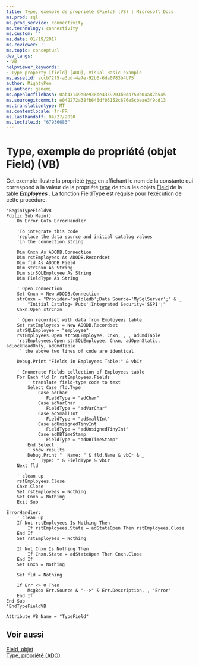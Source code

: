 ```yaml
---
title: Type, exemple de propriété (Field) (VB) | Microsoft Docs
ms.prod: sql
ms.prod_service: connectivity
ms.technology: connectivity
ms.custom: ''
ms.date: 01/19/2017
ms.reviewer: ''
ms.topic: conceptual
dev_langs:
- VB
helpviewer_keywords:
- Type property [field] [ADO], Visual Basic example
ms.assetid: accb72f5-a3bd-4a7e-92b6-6da0783b4b75
author: MightyPen
ms.author: genemi
ms.openlocfilehash: 0ab43149a0e938be4359203b0da750b04a82b545
ms.sourcegitcommit: e042272a38fb646df05152c676e5cbeae3f9cd13
ms.translationtype: MT
ms.contentlocale: fr-FR
ms.lasthandoff: 04/27/2020
ms.locfileid: "67936683"
---
```

# <a name="type-property-example-field-vb"></a>Type, exemple de propriété (objet Field) (VB)
Cet exemple illustre la propriété [type](../../../ado/reference/ado-api/type-property-ado.md) en affichant le nom de la constante qui correspond à la valeur de la propriété [type](../../../ado/reference/ado-api/type-property-ado.md) de tous les objets [Field](../../../ado/reference/ado-api/field-object.md) de la table ***Employees*** . La fonction FieldType est requise pour l’exécution de cette procédure.  
  
```  
'BeginTypeFieldVB  
Public Sub Main()  
    On Error GoTo ErrorHandler  
  
    'To integrate this code  
    'replace the data source and initial catalog values  
    'in the connection string  
  
    Dim Cnxn As ADODB.Connection  
    Dim rstEmployees As ADODB.Recordset  
    Dim fld As ADODB.Field  
    Dim strCnxn As String  
    Dim strSQLEmployee As String  
    Dim FieldType As String  
  
    ' Open connection  
    Set Cnxn = New ADODB.Connection  
    strCnxn = "Provider='sqloledb';Data Source='MySqlServer';" & _  
        "Initial Catalog='Pubs';Integrated Security='SSPI';"  
    Cnxn.Open strCnxn  
  
    ' Open recordset with data from Employees table  
    Set rstEmployees = New ADODB.Recordset  
    strSQLEmployee = "employee"  
    rstEmployees.Open strSQLEmployee, Cnxn, , , adCmdTable  
    'rstEmployees.Open strSQLEmployee, Cnxn, adOpenStatic, adLockReadOnly, adCmdTable  
     ' the above two lines of code are identical  
  
    Debug.Print "Fields in Employees Table:" & vbCr  
  
    ' Enumerate Fields collection of Employees table  
    For Each fld In rstEmployees.Fields  
        ' translate field-type code to text  
        Select Case fld.Type  
            Case adChar  
               FieldType = "adChar"  
            Case adVarChar  
               FieldType = "adVarChar"  
            Case adSmallInt  
               FieldType = "adSmallInt"  
            Case adUnsignedTinyInt  
               FieldType = "adUnsignedTinyInt"  
            Case adDBTimeStamp  
               FieldType = "adDBTimeStamp"  
        End Select  
        ' show results  
        Debug.Print "  Name: " & fld.Name & vbCr & _  
          "  Type: " & FieldType & vbCr  
    Next fld  
  
    ' clean up  
    rstEmployees.Close  
    Cnxn.Close  
    Set rstEmployees = Nothing  
    Set Cnxn = Nothing  
    Exit Sub  
  
ErrorHandler:  
    ' clean up  
    If Not rstEmployees Is Nothing Then  
        If rstEmployees.State = adStateOpen Then rstEmployees.Close  
    End If  
    Set rstEmployees = Nothing  
  
    If Not Cnxn Is Nothing Then  
        If Cnxn.State = adStateOpen Then Cnxn.Close  
    End If  
    Set Cnxn = Nothing  
  
    Set fld = Nothing  
  
    If Err <> 0 Then  
        MsgBox Err.Source & "-->" & Err.Description, , "Error"  
    End If  
End Sub  
'EndTypeFieldVB  
  
Attribute VB_Name = "TypeField"  
```  
  
## <a name="see-also"></a>Voir aussi  
 [Field, objet](../../../ado/reference/ado-api/field-object.md)   
 [Type, propriété (ADO)](../../../ado/reference/ado-api/type-property-ado.md)
